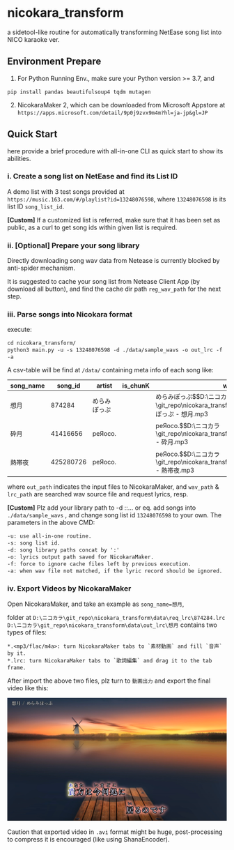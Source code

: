 # nicokara_transform

a sidetool-like routine for automatically transforming NetEase song list into NICO karaoke ver.

## Environment Prepare

1. For Python Running Env., make sure your Python version >= 3.7, and

```
pip install pandas beautifulsoup4 tqdm mutagen
```

2. NicokaraMaker 2, which can be downloaded from Microsoft Appstore at `https://apps.microsoft.com/detail/9p0j9zvx9m4m?hl=ja-jp&gl=JP` 

## Quick Start

here provide a brief procedure with all-in-one CLI as quick start to show its abilities.

### i. Create a song list on NetEase and find its List ID

A demo list with 3 test songs provided at `https://music.163.com/#/playlist?id=13248076598`, where `13248076598` is its list ID `song_list_id`.

**[Custom]** If a customized list is referred, make sure that it has been set as public, as a curl to get song ids within given list is required.

### ii. [Optional] Prepare your song library

Directly downloading song wav data from Netease is currently blocked by anti-spider mechanism.

It is suggested to cache your song list from Netease Client App (by download all button), and find the cache dir path `reg_wav_path` for the next step.

### iii. Parse songs into Nicokara format

execute:

```
cd nicokara_transform/
python3 main.py -u -s 13248076598 -d ./data/sample_wavs -o out_lrc -f -a
```

A csv-table will be find at `/data/` containing meta info of each song like:

| song_name | song_id   | artist       | is_chunK | wav_path                                                     | lrc_path                                                     | out_path                                                    |
| --------- | --------- | ------------ | -------- | ------------------------------------------------------------ | ------------------------------------------------------------ | ----------------------------------------------------------- |
| 想月      | 874284    | めらみぽっぷ |          | めらみぽっぷ$$D:\ニコカラ\git_repo\nicokara_transform\data\sample_wavs\めらみぽっぷ - 想月.mp3 | D:\ニコカラ\git_repo\nicokara_transform\data\req_lrc\874284.lrc | D:\ニコカラ\git_repo\nicokara_transform\data\out_lrc\想月   |
| 砕月      | 41416656  | peЯoco.      |          | peЯoco.$$D:\ニコカラ\git_repo\nicokara_transform\data\sample_wavs\peяoco. - 砕月.mp3 | D:\ニコカラ\git_repo\nicokara_transform\data\req_lrc\41416656.lrc | D:\ニコカラ\git_repo\nicokara_transform\data\out_lrc\砕月   |
| 熱帯夜    | 425280726 | peЯoco.      |          | peЯoco.$$D:\ニコカラ\git_repo\nicokara_transform\data\sample_wavs\peяoco. - 熱帯夜.mp3 | D:\ニコカラ\git_repo\nicokara_transform\data\req_lrc\425280726.lrc | D:\ニコカラ\git_repo\nicokara_transform\data\out_lrc\熱帯夜 |

where `out_path` indicates the input files to NicokaraMaker, and `wav_path` & `lrc_path` are searched wav source file and request lyrics, resp.

**[Custom]** Plz add your library path to -d <path1>:<path2>:...  or eq. add songs into `./data/sample_wavs` , and change song list id `13248076598` to your own. The parameters in the above CMD:

```
-u: use all-in-one routine.
-s: song list id.
-d: song library paths concat by ':'
-o: lyrics output path saved for NicokaraMaker.
-f: force to ignore cache files left by previous execution.
-a: when wav file not matched, if the lyric record should be ignored.
```

### iv. Export Videos by NicokaraMaker

Open NicokaraMaker, and take an example as `song_name=想月`, 

folder at `D:\ニコカラ\git_repo\nicokara_transform\data\req_lrc\874284.lrc  D:\ニコカラ\git_repo\nicokara_transform\data\out_lrc\想月` contains two types of files:

```
*.<mp3/flac/m4a>: turn NicokaraMaker tabs to `素材動画` and fill `音声`　by it.
*.lrc: turn NicokaraMaker tabs to `歌詞編集` and drag it to the tab frame.
```

After import the above two files, plz turn to `動画出力` and export the final video like this:

![image-20250201231850546](final/image-20250201231850546.png)

Caution that exported video in `.avi`  format might be huge, post-processing to compress it is encouraged (like using ShanaEncoder).













